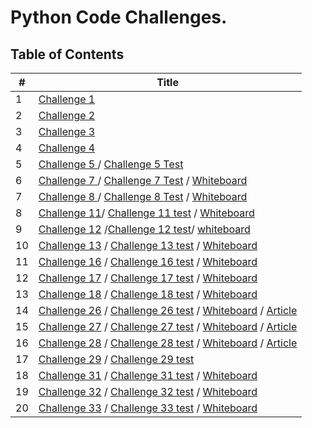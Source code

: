 # Python Code Challenges.

## **Table of Contents**

#|Title
-|------
1| [Challenge 1](challenge_1.md)
2| [Challenge 2](challenge2.md)
3|[Challenge 3](challenge3.md)
4|[Challenge 4 ](linkedlist/README.md)
5|[Challenge 5 ](linkedlist/linkedlist/linkedlist.py) / [Challenge 5 Test](linkedlist/tests/test_linked_list.py)
6| [Challenge 7 ](linkedlist/linkedlist/linkedlist.py) / [Challenge 7 Test](linkedlist/tests/kth_test.py) / [Whiteboard](img/challenge7.jpg)
7|[Challenge 8 ](linkedlist/linkedlist/zip_lists.py) / [Challenge 8 Test](linkedlist/tests/test_ziplist.py) / [Whiteboard](img/challenge8.jpg)
8|[Challenge 11](stack-queue/stack_queue/pseudo.py)/ [Challenge 11 test](stack-queue/tests/test_pseudo.py) / [ Whiteboard](img/ch11.jpg)
9|[Challenge 12](stack-queue/stack_queue/animal.py) /[Challenge 12 test](stack-queue/tests/test_animal.py)/ [whiteboard](img/ch12.jpg)
10|[Challenge 13](stack-queue/stack_queue/bracket.py) / [Challenge 13 test](stack-queue/tests/test_brackets.py) / [ Whiteboard](img/ch13.jpg)
11|[Challenge 16](tree/tree/binary_tree.py) / [Challenge 16 test](tree/tests/test_binary_tree.py) / [Whiteboard](img/ch16.jpg)
12|[Challenge 17](tree/tree/binary_tree.py) / [Challenge 17 test](tree/tests/test_binary_tree.py) / [Whiteboard](img/ch17.jpg)
13|[Challenge 18](tree/tree/k_arry_tree.py) / [Challenge 18 test](tree/tests/test_fizz_buzz.py) / [Whiteboard](img/ch18.jpg)
14|[Challenge 26](insertion_sort/insertion_sort/insertion_sort.py) / [Challenge 26 test](insertion_sort/tests/test_insertion_sort.py) / [Whiteboard](img/ch26.jpg) / [Article](img/ch26article.jpg)
15|[Challenge 27](sort/sort/merge_sort.py) / [Challenge 27 test](sort/tests/test_merge.py) / [Whiteboard](img/ch27.jpg) / [Article](img/ch27blog.jpg)
16|[Challenge 28](sort/sort/quick_sort.py) / [Challenge 28 test](sort/tests/test_quick.py) / [Whiteboard](img/ch28.jpg) / [Article](img/ch28article.jpg)
17|[Challenge 29](hash-table/hash_table/hash_table.py) / [Challenge 29 test](hash-table/tests/test_hashtable.py)
18|[Challenge 31](hash-table/hash_table/repeated_word.py) / [Challenge 31 test](hash-table/tests/test_repeated_word.py) / [Whiteboard](img/ch31.jpg)
19|[Challenge 32](hash-table/hash_table/intersection_tree.py) / [Challenge 32 test](hash-table/tests/test_intersection_tree.py) / [Whiteboard](img/ch32.jpg)
20|[Challenge 33](hash-table/hash_table/left_join.py) / [Challenge 33 test](hash-table/tests/test_left_join.py) / [Whiteboard](img/ch33.jpg)

